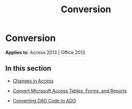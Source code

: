 ﻿---
title: Conversion
TOCTitle: Conversion
ms:assetid: 660816f6-6d17-43c3-b86d-c9f915674a87
ms:mtpsurl: https://msdn.microsoft.com/library/Dn142285(v=office.15)
ms:contentKeyID: 52072763
ms.date: 09/18/2015
mtps_version: v=office.15
---

# Conversion


**Applies to**: Access 2013 | Office 2013

## In this section

  - [Changes in Access](changes-in-access.md)

  - [Convert Microsoft Access Tables, Forms, and Reports](convert-microsoft-access-tables-forms-and-reports.md)

  - [Converting DAO Code to ADO](converting-dao-code-to-ado.md)

